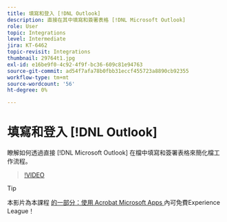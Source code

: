 ```yaml
---
title: 填寫和登入 [!DNL Outlook]
description: 直接在其中填寫和簽署表格 [!DNL Microsoft Outlook]
role: User
topic: Integrations
level: Intermediate
jira: KT-6462
topic-revisit: Integrations
thumbnail: 29764t1.jpg
exl-id: e16be9f0-4c92-4f9f-bc36-609c81e94763
source-git-commit: ad54f7afa78b0fbb31eccf455723a8890cb92355
workflow-type: tm+mt
source-wordcount: '56'
ht-degree: 0%

---
```


# 填寫和登入 [!DNL Outlook]

瞭解如何透過直接 [!DNL Microsoft Outlook] 在檔中填寫和簽署表格來簡化檔工作流程。

>[!VIDEO](https://video.tv.adobe.com/v/344947?quality=12&learn=on&hidetitle=true)

>[!TIP]
>
>本影片為本課程 [ 的一部分：使用 Acrobat Microsoft Apps ](https://experienceleague.adobe.com/?recommended=Sign-U-1-2020.2) 內可免費Experience League！
